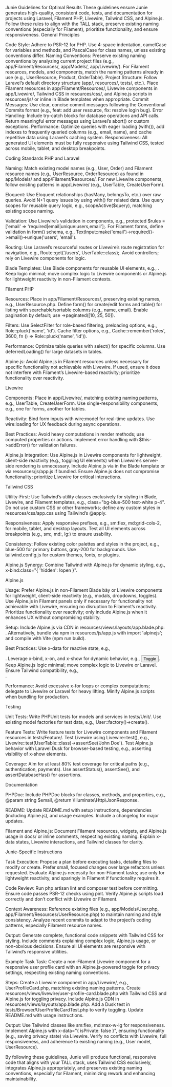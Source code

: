 Junie Guidelines for Optimal Results
These guidelines ensure Junie generates high-quality, consistent code, tests, and documentation for projects using Laravel, Filament PHP, Livewire, Tailwind CSS, and Alpine.js. Follow these rules to align with the TALL stack, preserve existing naming conventions (especially for Filament), prioritize functionality, and ensure responsiveness.
General Principles

Code Style: Adhere to PSR-12 for PHP. Use 4-space indentation, camelCase for variables and methods, and PascalCase for class names, unless existing conventions differ.
Naming Conventions: Preserve existing naming conventions by analyzing current project files (e.g., app/Filament/Resources/, app/Models/, app/Livewire/). For Filament resources, models, and components, match the naming patterns already in use (e.g., UserResource, Product, OrderTable).
Project Structure: Follow Laravel’s default directory structure (app/, resources/, tests/, etc.). Place Filament resources in app/Filament/Resources/, Livewire components in app/Livewire/, Tailwind CSS in resources/css/, and Alpine.js scripts in resources/js/ or inline in Blade templates when appropriate.
Commit Messages: Use clear, concise commit messages following the Conventional Commits format (e.g., feat: add user resource, fix: resolve login bug).
Error Handling: Include try-catch blocks for database operations and API calls. Return meaningful error messages using Laravel’s abort() or custom exceptions.
Performance: Optimize queries with eager loading (with()), add indexes to frequently queried columns (e.g., email, name), and cache repetitive data using Laravel’s caching system.
Responsiveness: All generated UI elements must be fully responsive using Tailwind CSS, tested across mobile, tablet, and desktop breakpoints.

Coding Standards
PHP and Laravel

Naming:
Match existing model names (e.g., User, Order) and Filament resource names (e.g., UserResource, OrderResource) as found in app/Models/ and app/Filament/Resources/.
For new Livewire components, follow existing patterns in app/Livewire/ (e.g., UserTable, CreateUserForm).


Eloquent:
Use Eloquent relationships (hasMany, belongsTo, etc.) over raw queries.
Avoid N+1 query issues by using with() for related data.
Use query scopes for reusable query logic, e.g., scopeActive($query), matching existing scope naming.


Validation:
Use Livewire’s validation in components, e.g., protected $rules = ['email' => 'required|email|unique:users,email'];.
For Filament forms, define validation in form() schema, e.g., TextInput::make('email')->required()->email()->unique('users', 'email').


Routing:
Use Laravel’s resourceful routes or Livewire’s route registration for navigation, e.g., Route::get('/users', UserTable::class);.
Avoid controllers; rely on Livewire components for logic.


Blade Templates:
Use Blade components for reusable UI elements, e.g., <x-button>.
Keep logic minimal; move complex logic to Livewire components or Alpine.js for lightweight reactivity in non-Filament contexts.



Filament PHP

Resources:
Place in app/Filament/Resources/, preserving existing names, e.g., UserResource.php.
Define form() for create/edit forms and table() for listing with searchable/sortable columns (e.g., name, email).
Enable pagination by default; use ->paginated([10, 25, 50]).


Filters:
Use SelectFilter for role-based filtering, preloading options, e.g., Role::pluck('name', 'id').
Cache filter options, e.g., Cache::remember('roles', 3600, fn () => Role::pluck('name', 'id')).


Performance:
Optimize table queries with select() for specific columns.
Use deferredLoading() for large datasets in tables.


Alpine.js:
Avoid Alpine.js in Filament resources unless necessary for specific functionality not achievable with Livewire.
If used, ensure it does not interfere with Filament’s Livewire-based reactivity; prioritize functionality over reactivity.



Livewire

Components:
Place in app/Livewire/, matching existing naming patterns, e.g., UserTable, CreateUserForm.
Use single-responsibility components, e.g., one for forms, another for tables.


Reactivity:
Bind form inputs with wire:model for real-time updates.
Use wire:loading for UX feedback during async operations.


Best Practices:
Avoid heavy computations in render methods; use computed properties or actions.
Implement error handling with $this->addError() for validation failures.


Alpine.js Integration:
Use Alpine.js in Livewire components for lightweight, client-side reactivity (e.g., toggling UI elements) when Livewire’s server-side rendering is unnecessary.
Include Alpine.js via <script defer src="https://cdn.jsdelivr.net/npm/alpinejs@3.x.x/dist/cdn.min.js"></script> in the Blade template or via resources/js/app.js if bundled.
Ensure Alpine.js does not compromise functionality; prioritize Livewire for critical interactions.



Tailwind CSS

Utility-First:
Use Tailwind’s utility classes exclusively for styling in Blade, Livewire, and Filament templates, e.g., class="bg-blue-500 text-white p-4".
Do not use custom CSS or other frameworks; define any custom styles in resources/css/app.css using Tailwind’s @apply.


Responsiveness:
Apply responsive prefixes, e.g., sm:flex, md:grid-cols-2, for mobile, tablet, and desktop layouts.
Test all UI elements across breakpoints (e.g., sm:, md:, lg:) to ensure usability.


Consistency:
Follow existing color palettes and styles in the project, e.g., blue-500 for primary buttons, gray-200 for backgrounds.
Use tailwind.config.js for custom themes, fonts, or plugins.


Alpine.js Synergy:
Combine Tailwind with Alpine.js for dynamic styling, e.g., x-bind:class="{ 'hidden': !open }".



Alpine.js

Usage:
Prefer Alpine.js in non-Filament Blade bày or Livewire components for lightweight, client-side reactivity (e.g., modals, dropdowns, toggles).
Use Alpine.js in Filament panels only if necessary for functionality not achievable with Livewire, ensuring no disruption to Filament’s reactivity.
Prioritize functionality over reactivity; only include Alpine.js when it enhances UX without compromising stability.


Setup:
Include Alpine.js via CDN in resources/views/layouts/app.blade.php: <script defer src="https://cdn.jsdelivr.net/npm/alpinejs@3.x.x/dist/cdn.min.js"></script>.
Alternatively, bundle via npm in resources/js/app.js with import 'alpinejs'; and compile with Vite (npm run build).


Best Practices:
Use x-data for reactive state, e.g., <div x-data="{ open: false }">.
Leverage x-bind, x-on, and x-show for dynamic behavior, e.g., <button x-on:click="open = !open">Toggle</button>.
Keep Alpine.js logic minimal; move complex logic to Livewire or Laravel.
Ensure Tailwind compatibility, e.g., <div x-bind:class="{ 'hidden': !open }">.


Performance:
Avoid excessive x-for loops or complex computations; delegate to Livewire or Laravel for heavy lifting.
Minify Alpine.js scripts when bundling for production.



Testing

Unit Tests:
Write PHPUnit tests for models and services in tests/Unit/.
Use existing model factories for test data, e.g., User::factory()->create().


Feature Tests:
Write feature tests for Livewire components and Filament resources in tests/Feature/.
Test Livewire using Livewire::test(), e.g., Livewire::test(UserTable::class)->assertSee('John Doe').
Test Alpine.js behavior with Laravel Dusk for browser-based testing, e.g., asserting visibility of x-show elements.


Coverage:
Aim for at least 80% test coverage for critical paths (e.g., authentication, payments).
Use assertStatus(), assertSee(), and assertDatabaseHas() for assertions.



Documentation

PHPDoc:
Include PHPDoc blocks for classes, methods, and properties, e.g., @param string $email, @return \Illuminate\Http\JsonResponse.


README:
Update README.md with setup instructions, dependencies (including Alpine.js), and usage examples.
Include a changelog for major updates.


Filament and Alpine.js:
Document Filament resources, widgets, and Alpine.js usage in docs/ or inline comments, respecting existing naming.
Explain x-data states, Livewire interactions, and Tailwind classes for clarity.



Junie-Specific Instructions

Task Execution:
Propose a plan before executing tasks, detailing files to modify or create.
Prefer small, focused changes over large refactors unless requested.
Evaluate Alpine.js necessity for non-Filament tasks; use only for lightweight reactivity, and sparingly in Filament if functionality requires it.


Code Review:
Run php artisan lint and composer test before committing.
Ensure code passes PSR-12 checks using pint.
Verify Alpine.js scripts load correctly and don’t conflict with Livewire or Filament.


Context Awareness:
Reference existing files (e.g., app/Models/User.php, app/Filament/Resources/UserResource.php) to maintain naming and style consistency.
Analyze recent commits to adapt to the project’s coding patterns, especially Filament resource names.


Output:
Generate complete, functional code snippets with Tailwind CSS for styling.
Include comments explaining complex logic, Alpine.js usage, or non-obvious decisions.
Ensure all UI elements are responsive with Tailwind’s responsive utilities.



Example Task
Task: Create a non-Filament Livewire component for a responsive user profile card with an Alpine.js-powered toggle for privacy settings, respecting existing naming conventions.

Steps:
Create a Livewire component in app/Livewire/, e.g., UserProfileCard.php, matching existing naming patterns.
Create resources/views/livewire/user-profile-card.blade.php with Tailwind CSS and Alpine.js for toggling privacy.
Include Alpine.js CDN in resources/views/layouts/app.blade.php.
Add a Dusk test in tests/Browser/UserProfileCardTest.php to verify toggling.
Update README.md with usage instructions.


Output:
Use Tailwind classes like sm:flex, md:max-w-lg for responsiveness.
Implement Alpine.js with x-data="{ isPrivate: false }", ensuring functionality (e.g., saving privacy state) via Livewire.
Verify no conflicts with Livewire, full responsiveness, and adherence to existing naming (e.g., User model, UserResource).



By following these guidelines, Junie will produce functional, responsive code that aligns with your TALL stack, uses Tailwind CSS exclusively, integrates Alpine.js appropriately, and preserves existing naming conventions, especially for Filament, minimizing rework and enhancing maintainability.
